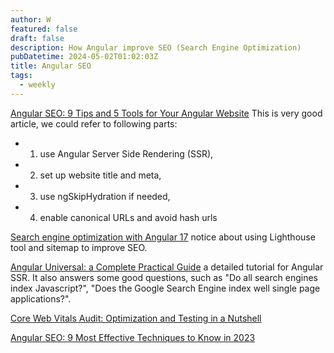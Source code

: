 ```yaml
---
author: W
featured: false
draft: false
description: How Angular improve SEO (Search Engine Optimization)
pubDatetime: 2024-05-02T01:02:03Z
title: Angular SEO
tags:
  - weekly
---
```


[Angular SEO: 9 Tips and 5 Tools for Your Angular Website](https://asperbrothers.com/blog/angular-seo/) This is very good article, we could refer to following parts:

- 1. use Angular Server Side Rendering (SSR),
- 2. set up website title and meta,
- 3. use ngSkipHydration if needed,
- 4. enable canonical URLs and avoid hash urls

[Search engine optimization with Angular 17](https://www.ganatan.com/tutorials/search-engine-optimization-with-angular) notice about using Lighthouse tool and sitemap to improve SEO.

[Angular Universal: a Complete Practical Guide](https://blog.angular-university.io/angular-universal/) a detailed tutorial for Angular SSR. It also answers some good questions, such as "Do all search engines index Javascript?", "Does the Google Search Engine index well single page applications?".

[Core Web Vitals Audit: Optimization and Testing in a Nutshell](https://asperbrothers.com/blog/core-web-vitals-audit/)

[Angular SEO: 9 Most Effective Techniques to Know in 2023](https://windzoon.com/blog/best-angular-seo-practices/)

[]()

[]()

[]()
